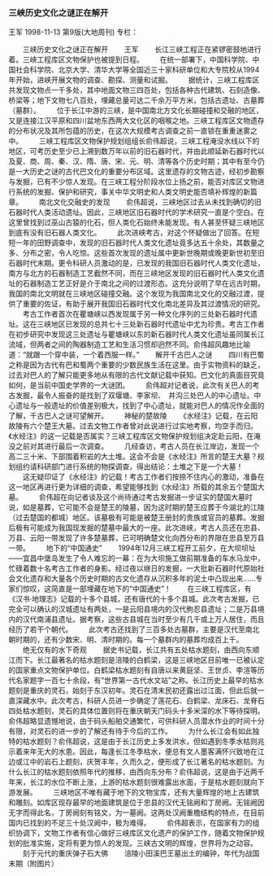 ### 三峡历史文化之谜正在解开
王军
1998-11-13
第9版(大地周刊)
专栏：

　　三峡历史文化之谜正在解开
　　王军
　　长江三峡工程正在紧锣密鼓地进行着。三峡工程库区文物保护也被提到日程。
　　在统一部署下，中国科学院、中国社会科学院、北京大学、清华大学等全国近三十家科研单位和大专院校从1994年开始，进峡开展文物的调查、勘探、测量和试掘。
　　据统计，三峡工程库区共发现文物点一千多处，其中地面文物三四百处，包括各种古代建筑、石刻造像、桥梁等；地下文物七八百处，埋藏总量可达二千余万平方米，包括古遗址、古墓葬（墓群）。
　　位于长江中游的三峡，是中国南北方文化长期碰撞和交融的地区，又是连接江汉平原和四川盆地东西两大文化区的咽喉之地。三峡工程库区文物遗存的分布状况及其所包蕴的历史，在这次大规模考古调查之前一直锁在重重迷雾之中。
　　三峡工程库区文物保护规划组组长俞伟超说，三峡工程淹没水线以下的地区，可考历史至少已上溯到数万年以前的旧石器时代，并由此顺延新石器时代以及夏、商、周、秦、汉、隋、唐、宋、元、明、清等各个历史时期；其中有至今仍是一大历史之谜的古代巴文化的重要分布区域。这里遗存的文物古迹，经初步勘察与发掘，已有不少惊人发现。在三峡工程分阶段水位上扬之前，能否对库区文物进行系统的发掘、保护和研究，事关中华文明史和人类文明史能否填补辉煌的新篇章。
　　南北文化交融史的发现
　　俞伟超说，三峡地区过去从未找到确切的旧石器时代人类活动遗址。因此，三峡地区旧石器时代的学术研究一直是个空白。在这里曾找到过巫山古猿的化石，但人类化石始终未能发现。有人甚至怀疑三峡地区到底有没有旧石器人类文化。
　　此次进峡考古，对这个怀疑做出了回答。在短短一年的田野调查中，发现的旧石器时代人类文化遗址竟多达五十余处，其数量之多、分布之密，令人吃惊。这些首次发现的遗址属中更新世晚期或晚更新世初至旧石器时代末期。更令科研人员激动的是，已发现的我国旧石器时代人类文化遗址，南方与北方的石器制造工艺截然不同，而在三峡地区发现的旧石器时代人类文化遗址的石器制造工艺正好是介于南北之间的过渡形态。这充分说明了早在远古时期，我国的南北文明就在三峡地区碰撞交融。这个发现为我国南北文化的交融过渡，提供了重要的佐证，有助于展开我国旧石器时代文化南北差异及其过渡情况的研究。
　　考古工作者首次在瞿塘峡以西发现属于另一种文化序列的三处新石器时代遗址。这在三峡地区已发现的总共七十三处新石器时代遗址中尤为珍贵。考古工作者在初步研究中发现这三处遗址与瞿塘峡以东的新石器时代人类文化遗址虽同属长江流域，但两者之间的陶器制造工艺和生活习惯却迥然不同。俞伟超风趣地比喻道：“就跟一个穿中装，一个着西服一样。”
　　解开千古巴人之谜
　　四川有巴蜀之称是因为古代有巴和蜀两个重要的少数民族生活在这里。由于实物资料的缺乏，过去对巴人的了解只能更多地从有限的古代文献记载中获知。巴文化的真面目究竟如何，是当前中国史学界的一大谜团。
　　俞伟超对记者说，此次有关巴人的考古发掘，最令人振奋的是找到了双堰塘、李家坝、　井沟三处巴人的中心遗址。中心遗址与一般遗址的价值差别极大，找到了中心遗址，就能对巴人的情况作全面的了解，千古巴人之谜可望解开。
　　神秘的楚故陵
　　《水经注》记载，在云阳故陵有六个楚王大墓。过去文物工作者曾对此说进行过实地考察，均空手而归。《水经注》的这一记载是否属实？三峡工程库区文物保护规划组决定赴云阳，在淹没之前对其进行最后一次调查。
　　几经查访，考古人员在长江岸边，发现一个高二三十米、下部围着积岩的大土堆。这会不会是《水经注》所言的楚王大墓？规划组约请科研部门进行系统的物探调查，得出结论：土堆之下是一个大墓！
　　这无疑印证了《水经注》的记载！考古工作者们按捺不住内心的激动，准备在这一地区再进行更为详细的调查，希望能够找到《水经注》所载的其余五个楚国大墓。
　　俞伟超在向记者谈及这个尚待通过考古发掘进一步证实的楚国大墓时说，如是墓葬，它可能不会是楚王的陵墓，因为这时期的楚王应葬于今湖北的江陵（过去楚国的都城）地区。该墓极有可能是被楚王册封的贵族或官员的墓葬。发掘后极有可能成为我国现发掘的楚墓中最大的一座。此次进峡，考古人员还在忠县、万县、云阳一带发现了许多楚墓葬，已可明确楚文化向西分布的界限在忠县至万县一带。
　　地下的“中国通史”
　　1994年12月三峡工程开工前夕，在大坝坝址——宜昌中堡岛发生了令人难忘的一幕：在为大坝施工做前期准备的车水马龙中，忙碌着数十名考古工作者的身影。经过夜以继日的发掘，一大批新石器时代原始社会文化遗存和大量各个历史时期的古文化遗存从沉积多年的泥土中凸现出来……专家们惊叹，这简直是一部埋藏在地下的“中国通史”！
　　在三峡工程库区，有《汉书·地理志》记载的十多个县城，还有唐代的十多个县城。此次考古发掘，已完全可以确认的汉城遗址有两处，一是云阳县境内的汉代朐忍县遗址；二是万县境内的汉代南浦县遗址。据考察，这些古县城在当时至少有几千或上万人居住，而且经历了若干个朝代。
　　此次考古还找到了三百多处古墓群，主要是汉代至南北朝时期的，还有少数宋、明、清时期的。每一个墓群内的墓葬均成百上千。
　　绝无仅有的水下奇观
　　据史书记载，长江共有五处枯水题刻，由西向东顺江而下。长江最著名的枯水题刻是涪陵的白鹤梁，这是三峡地区目前唯一已被认定的国家重点文物保护单位。白鹤梁枯水题刻有自唐以来黄庭坚、王世贞、李渲等历代名家题字一百七十余段，有“世界第一古代水文站”之称。长江历史上最早的枯水题刻是重庆的灵石，始刻于东汉初年。灵石在清末民初还露出过江面，但此后就一直深藏水中。此次考古，科研人员进一步确定了莲花石、白鹤梁、龙床石、龙脊石四处枯水题刻，灵石的具体位置则将在重庆朝天门码头十多米深的水下等待探明。俞伟超略显遗憾地说，由于码头船舶交通繁忙，可供科研人员潜水作业的时间十分有限，对灵石的进一步的了解还有待于今后的工作。
　　为什么长江会有如此独特的枯水题刻？俞伟超说，这是由于长江历史上多发洪水，但如遇到冬季水枯则兆示着来年无大的水患。因此，每逢长江冬季枯水，便总有文人墨客满怀兴致地在江边或江中的岩石上题刻，庆贺丰年，久而久之，便形成了长江著名的枯水题刻。为什么长江的枯水题刻依照年代的推移，由西向东分布？俞伟超说，这是由于近两千年来，长江的水位不断上涨，上游的枯水题刻很难露出水面，于是枯水题刻就向下游发展。
　　三峡地区不唯有藏于地下的文物宝库，还有大量辉煌的地上古建筑和雕刻。如库区现存最早的地面建筑是位于忠县的汉代无铭阙和丁房阙。无铭阙因无字而得此名，丁房阙刻有铭文，为一墓阙。这两处汉阙重檐结构的特点，在目前国内已找到的不足三十处汉阙中，极为难得。
　　俞伟超表示，在国家有力的组织协调下，文物工作者有信心做好三峡库区文化遗产的保护工作，随着文物保护规划的批准实施，定将有更为惊人的发现。三峡古文明的辉煌，世界将为之动容。
　　刻于元代的重庆弹子石大佛
　　涪陵小田溪巴王墓出土的编钟，年代为战国末期（附图片）
